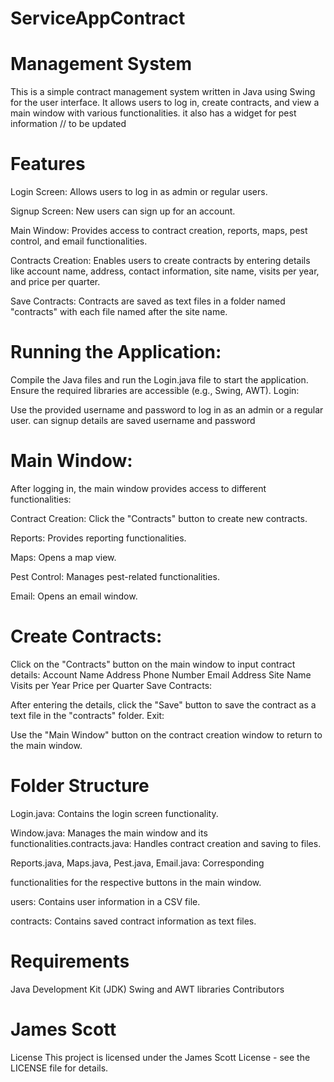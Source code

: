 # ServiceAppContract

# Management System

This is a simple contract management system written in Java using Swing for the user interface. It allows users to log in, create contracts, and view a main window with various functionalities.
it also has a widget for pest information 
// to be updated 

# Features

Login Screen: 
Allows users to log in as admin or regular users.

Signup Screen:
New users can sign up for an account.

Main Window: 
Provides access to contract creation, reports, maps, pest control, and email functionalities.

Contracts Creation: 
Enables users to create contracts by entering details like account name, address, contact information, site name, visits per year, and price per quarter.

Save Contracts: 
Contracts are saved as text files in a folder named "contracts" with each file named after the site name.


# Running the Application:

Compile the Java files and run the Login.java file to start the application.
Ensure the required libraries are accessible (e.g., Swing, AWT).
Login:

Use the provided username and password to log in as an admin or a regular user.
can signup details are saved username and password 

# Main Window:

After logging in, 
the main window provides access to different functionalities:

Contract Creation: Click the "Contracts" button to create new contracts.

Reports: Provides reporting functionalities.

Maps: Opens a map view.

Pest Control: Manages pest-related functionalities.

Email: Opens an email window.

# Create Contracts:

Click on the "Contracts" button on the main window to input contract details:
Account Name
Address
Phone Number
Email Address
Site Name
Visits per Year
Price per Quarter
Save Contracts:

After entering the details, click the "Save" button to save the contract as a text file in the "contracts" folder.
Exit:

Use the "Main Window" button on the contract creation window to return to the main window.

# Folder Structure
Login.java: Contains the login screen functionality.

Window.java: Manages the main window and its functionalities.contracts.java: Handles contract creation and saving to files.

Reports.java, Maps.java, Pest.java, Email.java: Corresponding

functionalities for the respective buttons in the main window.

users: Contains user information in a CSV file.

contracts: Contains saved contract information as text files.

# Requirements

Java Development Kit (JDK)
Swing and AWT libraries
Contributors
# James Scott

License
This project is licensed under the James Scott License - see the LICENSE file for details.
